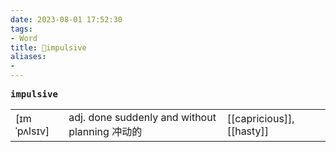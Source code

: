 ```yaml
---
date: 2023-08-01 17:52:30
tags: 
- Word
title: 📖impulsive
aliases: 
- 
---
```


<pre><strong>impulsive</strong></pre>
|   |   |   |
|---|---|---|
|[ɪmˈpʌlsɪv]|adj. done suddenly and without planning 冲动的|[[capricious]], [[hasty]]|
